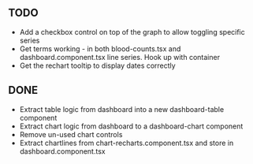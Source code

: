 ## TODO

- Add a checkbox control on top of the graph to allow toggling specific series
- Get terms working - in both blood-counts.tsx and dashboard.component.tsx line series. Hook up with container
- Get the rechart tooltip to display dates correctly

## DONE

- Extract table logic from dashboard into a new dashboard-table component
- Extract chart logic from dashboard to a dashboard-chart component
- Remove un-used chart controls
- Extract chartlines from chart-recharts.component.tsx and store in dashboard.component.tsx
